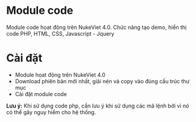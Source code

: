 # Module code

Module code họat động trên NukeViet 4.0. Chức năng tạo demo, hiển thị code PHP, HTML, CSS, Javascript - Jquery

# Cài đặt

- Module họat động trên NukeViet 4.0 
- Download phiên bản mới nhất, giải nén và copy vào đúng cấu trúc thư mục
- Cài đặt module code

**Lưu ý:** Khi sử dụng code php, cần lưu ý khi sử dụng các mã lệnh bởi vì nó có thể gây nguy hiểm cho hệ thống.
